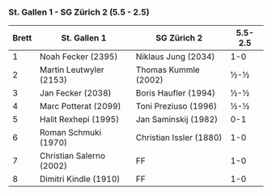 ### St. Gallen 1 - SG Zürich 2 (5.5 - 2.5)

| Brett | St. Gallen 1             | SG Zürich 2             | 5.5-2.5 |
|-------|--------------------------|-------------------------|---------|
| 1     | Noah Fecker (2395)       | Niklaus Jung (2034)     | 1-0     |
| 2     | Martin Leutwyler (2153)  | Thomas Kummle (2002)    | ½-½     |
| 3     | Jan Fecker (2038)        | Boris Haufler (1994)    | ½-½     |
| 4     | Marc Potterat (2099)     | Toni Preziuso (1996)    | ½-½     |
| 5     | Halit Rexhepi (1995)     | Jan Saminskij (1982)    | 0-1     |
| 6     | Roman Schmuki (1970)     | Christian Issler (1880) | 1-0     |
| 7     | Christian Salerno (2002) | FF                      | 1-0     |
| 8     | Dimitri Kindle (1910)    | FF                      | 1-0     |
